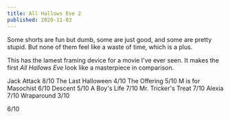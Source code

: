 ```yaml
---
title: All Hallows Eve 2
published: 2020-11-03
---
```


Some shorts are fun but dumb, some are just good, and some are pretty stupid. But none of them feel like a waste of time, which is a plus.

This has the lamest framing device for a movie I've ever seen. It makes the first _All Hallows Eve_ look like a masterpiece in comparison.

Jack Attack 8/10
The Last Halloween 4/10
The Offering 5/10
M is for Masochist 6/10
Descent 5/10
A Boy's Life 7/10
Mr. Tricker's Treat 7/10
Alexia 7/10
Wraparound 3/10

6/10
